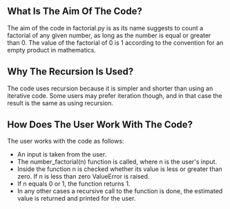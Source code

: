 ## What Is The Aim Of The Code?

The aim of the code in factorial.py is as its name suggests to count a factorial of any given number, as long as the number is equal or greater than 0. The value of the factorial of 0 is 1 according to the convention for an empty product in mathematics.

## Why The Recursion Is Used?

The code uses recursion because it is simpler and shorter than using an iterative code. Some users may prefer iteration though, and in that case the result is the same as using recursion.

## How Does The User Work With The Code?

The user works with the code as follows:

- An input is taken from the user.
- The number_factorial(n) function is called, where n is the user's input.
- Inside the function n is checked whether its value is less or greater than zero. If n is less than zero ValueError is raised.
- If n equals 0 or 1, the function returns 1.
- In any other cases a recursive call to the function is done, the estimated value is returned and printed for the user.

